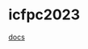 # icfpc2023

[docs](https://docs.google.com/document/d/1V_pqwX798O2p6zFqMJyY7fWuS9Ir8Fj9QD8NmGjKa_I/edit)
